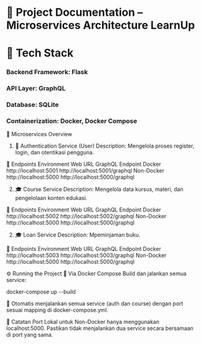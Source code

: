 # 📘 Project Documentation – Microservices Architecture LearnUp


# 🧱 Tech Stack
### Backend Framework: Flask

### API Layer: GraphQL

### Database: SQLite

### Containerization: Docker, Docker Compose


🧩 Microservices Overview
1. 🔐 Authentication Service (User)
Description: Mengelola proses register, login, dan otentikasi pengguna.

🔗 Endpoints
Environment	Web URL	GraphQL Endpoint
Docker	http://localhost:5001	http://localhost:5001/graphql
Non-Docker	http://localhost:5000	http://localhost:5000/graphql

2. 🎓 Course Service
Description: Mengelola data kursus, materi, dan pengelolaan konten edukasi.

🔗 Endpoints
Environment	Web URL	GraphQL Endpoint
Docker	http://localhost:5002	http://localhost:5002/graphql
Non-Docker	http://localhost:5000	http://localhost:5000/graphql

2. 🎓 Loan Service
Description: Mpeminjaman buku.

🔗 Endpoints
Environment	Web URL	GraphQL Endpoint
Docker	http://localhost:5003	http://localhost:5003/graphql
Non-Docker	http://localhost:5000	http://localhost:5000/graphql

⚙️ Running the Project
🐳 Via Docker Compose
Build dan jalankan semua service:

docker-compose up --build

🔁 Otomatis menjalankan semua service (auth dan course) dengan port sesuai mapping di docker-compose.yml.

🧾 Catatan
Port Lokal untuk Non-Docker hanya menggunakan localhost:5000. Pastikan tidak menjalankan dua service secara bersamaan di port yang sama.

